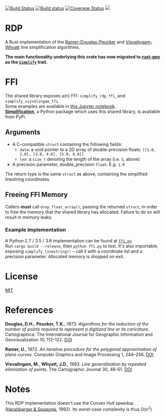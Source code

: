[![Build Status](https://travis-ci.org/urschrei/rdp.svg?branch=master)](https://travis-ci.org/urschrei/rdp) [![Build status](https://ci.appveyor.com/api/projects/status/fc3h27ef9uhwhq20?svg=true)](https://ci.appveyor.com/project/urschrei/rdp/branch/master) [![Coverage Status](https://coveralls.io/repos/github/urschrei/rdp/badge.svg?branch=master)](https://coveralls.io/github/urschrei/rdp?branch=master) [![](https://img.shields.io/crates/v/rdp.svg)](https://crates.io/crates/rdp)

# RDP
A Rust implementation of the [Ramer–Douglas-Peucker](https://en.wikipedia.org/wiki/Ramer–Douglas–Peucker_algorithm) and [Visvalingam-Whyatt](https://bost.ocks.org/mike/simplify/) line simplification algorithms.

**The main functionality underlying this crate has now migrated to [rust-geo](https://github.com/georust/rust-geo) as the [`Simplify`](https://georust.github.io/rust-geo/geo/algorithm/simplify/trait.Simplify.html) trait.**

# FFI
The shared library exposes a(n) FFI: `simplify_rdp_ffi`, and `simplify_visvalingam_ffi`.  
Some examples are available in [this Jupyter notebook](examples.ipynb).  
[**Simplification**](https://pypi.python.org/pypi/simplification/), a Python package which uses this shared library, is available from PyPi.

## Arguments
- A C-compatible `struct` containing the following fields:
    - `data`: a void pointer to a 2D array of double-precision floats: `[[1.0, 2.0], [3.0, 4.0], [5.0, 6.0]]`
    - `len`: a `size_t` denoting the length of the array (i.e. `3`, above)
- A precision parameter, double_precision `float`. E.g. `1.0`

The return type is the same `struct` as above, containing the simplified linestring coordinates.  
## Freeing FFI Memory
Callers **must** call `drop_float_array()`, passing the returned `struct`, in order to free the memory that the shared library has allocated. Failure to do so will result in memory leaks.

### Example Implementation
A Python 2.7 / 3.5 / 3.6 implementation can be found at [`ffi.py`](ffi.py
)  
Run `cargo build --release`, then `python ffi.py` to test. It's also importable, exposing `simplify_linestring()` – call it with a coordinate list and a precision parameter. Allocated memory is dropped on exit.  

# License
[MIT](license.txt)

# References
**Douglas, D.H.**, **Peucker, T.K.**, 1973. *Algorithms for the reduction of the number of points required to represent a digitized line or its caricature*. Cartographica: The International Journal for Geographic Information and Geovisualization 10, 112–122. [DOI](http://dx.doi.org/10.3138/FM57-6770-U75U-7727)

**Ramer, U.**, 1972. *An iterative procedure for the polygonal approximation of plane curves*. Computer Graphics and Image Processing 1, 244–256. [DOI](http://dx.doi.org/10.1016/S0146-664X(72)80017-0)

**Visvalingam, M.**, **Whyatt, J.D.**, 1993. *Line generalisation by repeated elimination of points*. The Cartographic Journal 30, 46–51. [DOI](http://dx.doi.org/10.1179/000870493786962263)

# Notes
This RDP implementation doesn't use the Convex Hull speedup ([Hershberger & Snoeyink](http://dl.acm.org/citation.cfm?id=902273), 1992). Its worst-case complexity is thus O(n<sup>2</sup>)

